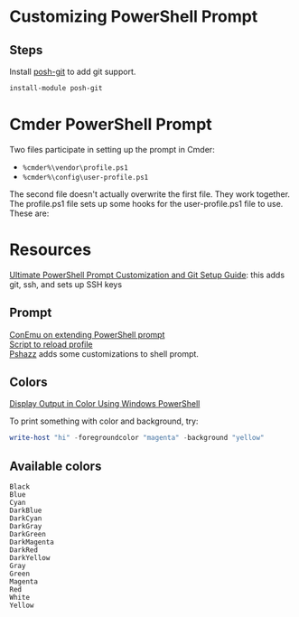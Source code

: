 # Customizing PowerShell Prompt

## Steps
Install [posh-git](https://github.com/dahlbyk/posh-git) to add git support.  
```powershell
install-module posh-git
```

# Cmder PowerShell Prompt
Two files participate in setting up the prompt in Cmder:  
- `%cmder%\vendor\profile.ps1`  
- `%cmder%\config\user-profile.ps1`  

The second file doesn't actually overwrite the first file. They work together.  
The profile.ps1 file sets up some hooks for the user-profile.ps1 file to use. These are: 

# Resources
[Ultimate PowerShell Prompt Customization and Git Setup Guide](https://hodgkins.io/ultimate-powershell-prompt-and-git-setup): this adds git, ssh, and sets up SSH keys

## Prompt
[ConEmu on extending PowerShell prompt](http://conemu.github.io/en/PowershellPrompt.html)  
[Script to reload profile](http://stackoverflow.com/a/5501909)  
[Pshazz](https://github.com/lukesampson/pshazz) adds some customizations to shell prompt.  

## Colors
[Display Output in Color Using Windows PowerShell](https://technet.microsoft.com/en-us/library/ff406264.aspx)  

To print something with color and background, try:  
```powershell
write-host "hi" -foregroundcolor "magenta" -background "yellow"
```

## Available colors
    Black  
    Blue  
    Cyan  
    DarkBlue  
    DarkCyan  
    DarkGray  
    DarkGreen  
    DarkMagenta  
    DarkRed  
    DarkYellow  
    Gray  
    Green  
    Magenta  
    Red  
    White  
    Yellow  


